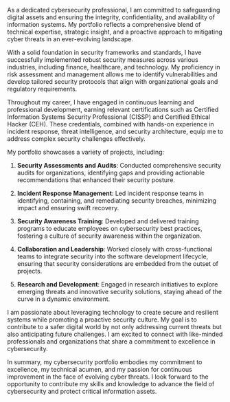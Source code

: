 As a dedicated cybersecurity professional, I am committed to safeguarding digital assets and ensuring the integrity, confidentiality, and availability of information systems. My portfolio reflects a comprehensive blend of technical expertise, strategic insight, and a proactive approach to mitigating cyber threats in an ever-evolving landscape.

With a solid foundation in security frameworks and standards, I have successfully implemented robust security measures across various industries, including finance, healthcare, and technology. My proficiency in risk assessment and management allows me to identify vulnerabilities and develop tailored security protocols that align with organizational goals and regulatory requirements.

Throughout my career, I have engaged in continuous learning and professional development, earning relevant certifications such as Certified Information Systems Security Professional (CISSP) and Certified Ethical Hacker (CEH). These credentials, combined with hands-on experience in incident response, threat intelligence, and security architecture, equip me to address complex security challenges effectively.

My portfolio showcases a variety of projects, including:

1. **Security Assessments and Audits**: Conducted comprehensive security audits for organizations, identifying gaps and providing actionable recommendations that enhanced their security posture.

2. **Incident Response Management**: Led incident response teams in identifying, containing, and remediating security breaches, minimizing impact and ensuring swift recovery.

3. **Security Awareness Training**: Developed and delivered training programs to educate employees on cybersecurity best practices, fostering a culture of security awareness within the organization.

4. **Collaboration and Leadership**: Worked closely with cross-functional teams to integrate security into the software development lifecycle, ensuring that security considerations are embedded from the outset of projects.

5. **Research and Development**: Engaged in research initiatives to explore emerging threats and innovative security solutions, staying ahead of the curve in a dynamic environment.

I am passionate about leveraging technology to create secure and resilient systems while promoting a proactive security culture. My goal is to contribute to a safer digital world by not only addressing current threats but also anticipating future challenges. I am excited to connect with like-minded professionals and organizations that share a commitment to excellence in cybersecurity.

In summary, my cybersecurity portfolio embodies my commitment to excellence, my technical acumen, and my passion for continuous improvement in the face of evolving cyber threats. I look forward to the opportunity to contribute my skills and knowledge to advance the field of cybersecurity and protect critical information assets.
